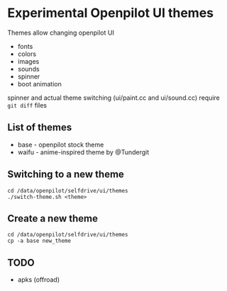 # Experimental Openpilot UI themes

Themes allow changing openpilot UI
- fonts
- colors
- images
- sounds
- spinner
- boot animation

spinner and actual theme switching (ui/paint.cc and ui/sound.cc) require `git diff` files

## List of themes
- base - openpilot stock theme
- waifu - anime-inspired theme by @Tundergit

## Switching to a new theme

```
cd /data/openpilot/selfdrive/ui/themes
./switch-theme.sh <theme>
```

## Create a new theme

```
cd /data/openpilot/selfdrive/ui/themes
cp -a base new_theme
```
## TODO

- apks (offroad)
